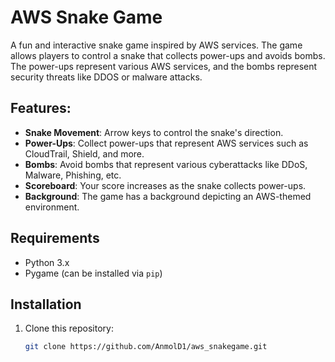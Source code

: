 # AWS Snake Game

A fun and interactive snake game inspired by AWS services. The game allows players to control a snake that collects power-ups and avoids bombs. The power-ups represent various AWS services, and the bombs represent security threats like DDOS or malware attacks.

## Features:
- **Snake Movement**: Arrow keys to control the snake's direction.
- **Power-Ups**: Collect power-ups that represent AWS services such as CloudTrail, Shield, and more.
- **Bombs**: Avoid bombs that represent various cyberattacks like DDoS, Malware, Phishing, etc.
- **Scoreboard**: Your score increases as the snake collects power-ups.
- **Background**: The game has a background depicting an AWS-themed environment.

## Requirements

- Python 3.x
- Pygame (can be installed via `pip`)

## Installation

1. Clone this repository:

   ```bash
   git clone https://github.com/AnmolD1/aws_snakegame.git
